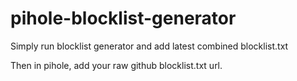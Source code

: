 # pihole-blocklist-generator

Simply run blocklist generator and add latest combined blocklist.txt

Then in pihole, add your raw github blocklist.txt url.
